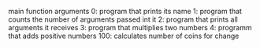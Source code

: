 main function arguments
0: program that prints its name
1: program that counts the number of arguments passed int it
2: program that prints all arguments it receives
3: program that multiplies two numbers
4: programm that adds positive numbers
100: calculates number of coins for change
